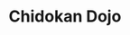 ---
layout: dojo
fellow: yes
location: "Darlington"
title: "Chidokan Dojo"
dojo-mon: Honda-mon-s.png
dojo-avatar: fellow_dojo_darlington.jpg
entrance_picture: fellow_dojo_darlington.jpg
practice_picture: default_practice.png
map: "https://www.google.com/maps/embed?pb=!1m18!1m12!1m3!1d3936.7452021813406!2d-1.5412953721149334!3d54.53308487265711!2m3!1f0!2f0!3f0!3m2!1i1024!2i768!4f13.1!3m3!1m2!1s0x487e9b206e1761d9%3A0xb3cedb3b1d79beee!2sSt%20James%20Church%20Hall!5e1!3m2!1sen!2suk!4v1739058477002!5m2!1sen!2suk"
address: "St James the Great Hall,<br> Darlington"
time: "Sat 14:00"
phone: "0745 421 6079"

sensei_picture: Tim_Hamilton.jpg
sensei_name: Tim Hamilton Sensei
sensei_bio: "Tim Hamilton Sensei started martial arts at age 14, and was introduced to Kendo in 1976 by John Sparkes. His first steps into Iaido happened in 1978 when he bought a Gunto (WW2 Japanese sword) to support his Kendo club, as members also started to be introduced to sword forms that Tim later found out was not Kendo-kata, but actually Muso Jikiden Eishin Ryu Iaido.<br><br>

Through John Sparkes Tim was introduced to Roald Knutsen Sensei and travelled to Lewes to further devolop his Kendo. He then joined the British Kendo Association in the 1980's and through his Kendo practice also met Haruna Matsuo Sensei. It was in 1995 when Tim first met Iwata Sensei, and he realised that he had found the Iaido teacher he was looking for.<br><br> 

Through Iwata Sensei Tim also met many great Iaido teachers, such as Honda Masayoshi Jushin Sensei, Nishimoto Chihiro Sensei, and Ishida Sumio Sensei. Tim has visited and trained in Kochi several times and also visited the dojo where Oe Masaji taught."
---